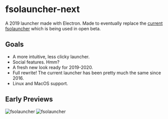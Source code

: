 # fsolauncher-next
A 2019 launcher made with Electron. Made to eventually replace the [current fsolauncher](https://github.com/ItsSim/fsolauncher) which is being used in open beta.

## Goals
* A more intuitive, less clicky launcher.
* Social features. Hmm?
* A fresh new look ready for 2019-2020.
* Full rewrite! The current launcher has been pretty much the same since 2016.
* Linux and MacOS support.

## Early Previews
![fsolauncher](https://i.imgur.com/1733DbG.png)
![fsolauncher](https://i.imgur.com/68HzFeU.png)
